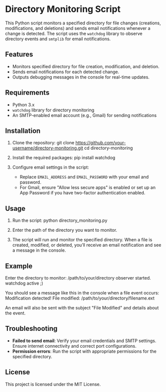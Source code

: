 # Directory Monitoring Script

This Python script monitors a specified directory for file changes (creations, modifications, and deletions) and sends email notifications whenever a change is detected. The script uses the `watchdog` library to observe directory events and `smtplib` for email notifications.

## Features

- Monitors specified directory for file creation, modification, and deletion.
- Sends email notifications for each detected change.
- Outputs debugging messages in the console for real-time updates.

## Requirements

- Python 3.x
- `watchdog` library for directory monitoring
- An SMTP-enabled email account (e.g., Gmail) for sending notifications

## Installation

1. Clone the repository:
   git clone https://github.com/your-username/directory-monitoring.git
   cd directory-monitoring

2. Install the required packages:
   pip install watchdog

3. Configure email settings in the script:
   - Replace `EMAIL_ADDRESS` and `EMAIL_PASSWORD` with your email and password.
   - For Gmail, ensure "Allow less secure apps" is enabled or set up an App Password if you have two-factor authentication enabled.

## Usage

1. Run the script:
   python directory_monitoring.py

2. Enter the path of the directory you want to monitor.

3. The script will run and monitor the specified directory. When a file is created, modified, or deleted, you’ll receive an email notification and see a message in the console.

## Example

Enter the directory to monitor: /path/to/your/directory
observer started. watchdog active ;)

You should see a message like this in the console when a file event occurs:
Modification detected!
File modified: /path/to/your/directory/filename.ext

An email will also be sent with the subject "File Modified" and details about the event.

## Troubleshooting

- **Failed to send email**: Verify your email credentials and SMTP settings. Ensure internet connectivity and correct port configurations.
- **Permission errors**: Run the script with appropriate permissions for the specified directory.

## License

This project is licensed under the MIT License.
